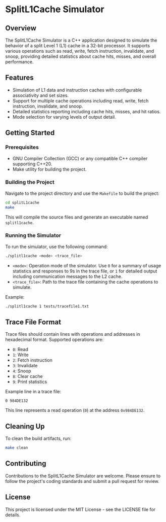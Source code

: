 # SplitL1Cache Simulator

## Overview
The SplitL1Cache Simulator is a C++ application designed to simulate the behavior of a split Level 1 (L1) cache in a 32-bit processor. It supports various operations such as read, write, fetch instruction, invalidate, and snoop, providing detailed statistics about cache hits, misses, and overall performance.

## Features
- Simulation of L1 data and instruction caches with configurable associativity and set sizes.
- Support for multiple cache operations including read, write, fetch instruction, invalidate, and snoop.
- Detailed statistics reporting including cache hits, misses, and hit ratios.
- Mode selection for varying levels of output detail.

## Getting Started

### Prerequisites
- GNU Compiler Collection (GCC) or any compatible C++ compiler supporting C++20.
- Make utility for building the project.

### Building the Project
Navigate to the project directory and use the `Makefile` to build the project:

```bash
cd splitL1cache
make
```

This will compile the source files and generate an executable named `splitl1cache`.

### Running the Simulator
To run the simulator, use the following command:

```bash
./splitl1cache <mode> <trace_file>
```

- `<mode>`: Operation mode of the simulator. Use `0` for a summary of usage statistics and responses to 9s in the trace file, or `1` for detailed output including communication messages to the L2 cache.
- `<trace_file>`: Path to the trace file containing the cache operations to simulate.

Example:

```bash
./splitl1cache 1 tests/tracefile1.txt
```

## Trace File Format
Trace files should contain lines with operations and addresses in hexadecimal format. Supported operations are:

- `0`: Read
- `1`: Write
- `2`: Fetch instruction
- `3`: Invalidate
- `4`: Snoop
- `8`: Clear cache
- `9`: Print statistics

Example line in a trace file:

```
0 984DE132
```

This line represents a read operation (`0`) at the address `0x984DE132`.

## Cleaning Up
To clean the build artifacts, run:

```bash
make clean
```

## Contributing
Contributions to the SplitL1Cache Simulator are welcome. Please ensure to follow the project's coding standards and submit a pull request for review.

## License
This project is licensed under the MIT License - see the LICENSE file for details.
